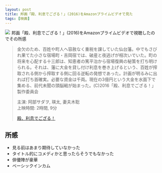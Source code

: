 ```yaml
---
layout: post
title: 邦画「殿、利息でござる！」(2016)をAmazonプライムビデオで見た
tags: [映画]
---
```


<a class="is-pulled-right" target="_blank" href="https://www.amazon.co.jp/gp/product/B01KSLWJ2M/ref=as_li_tl?ie=UTF8&camp=247&creative=1211&creativeASIN=B01KSLWJ2M&linkCode=as2&tag=tekiomomono-22&linkId=1f97168d4c56ecb30368ca5334536d61"><img border="0" src="//ws-fe.amazon-adsystem.com/widgets/q?_encoding=UTF8&MarketPlace=JP&ASIN=B01KSLWJ2M&ServiceVersion=20070822&ID=AsinImage&WS=1&Format=_SL600_&tag=tekiomomono-22"></a><img src="//ir-jp.amazon-adsystem.com/e/ir?t=tekiomomono-22&l=am2&o=9&a=B01KSLWJ2M" width="1" height="1" border="0" alt="" style="border:none !important; margin:0px !important;" />
邦画「殿、利息でござる！」(2016)をAmazonプライムビデオで視聴したのでその所感

> 金欠のため、百姓や町人へ容赦なく重税を課していた仙台藩。中でもさびれ果てた小さな宿場町・吉岡宿では、破産と夜逃げが相次いでいた。町の将来を心配する十三郎は、知恵者の篤平治から宿場復興の秘策を打ち明けられる。それは、藩に大金を貸し付け利息を巻き上げるという、百姓が搾取される側から搾取する側に回る逆転の発想であった。計画が明るみに出れば打ち首確実。必要な資金は千両。現在の3億円という大金を水面下で集める、前代未聞の頭脳戦が始まった。(C)2016「殿、利息でござる！」製作委員会
>
> 主演: 阿部サダヲ, 瑛太, 妻夫木聡  
上映時間: 2時間, 9分
>
> [殿、利息でござる！](https://www.amazon.co.jp/gp/product/B01KSLWJ2M/ref=as_li_tl?ie=UTF8&camp=247&creative=1211&creativeASIN=B01KSLWJ2M&linkCode=as2&tag=tekiomomono-22&linkId=1f97168d4c56ecb30368ca5334536d61)

## 所感
* 見る前はあまり期待していなかった
* タイトル的にコメディかと思ったらそうでもなかった
* 俳優陣が豪華
* ベーシックインカム

